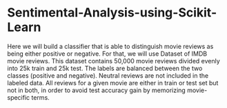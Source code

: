 # Sentimental-Analysis-using-Scikit-Learn
Here we will build a classifier that is able to distinguish movie reviews as being either 
positive or negative. For that, we will use Dataset of IMDB movie reviews. This dataset 
contains 50,000 movie reviews divided evenly into 25k train and 25k test. The labels are 
balanced between the two classes (positive and negative). 
Neutral reviews are not included in the labeled data. All reviews for a given movie are either in train or test set but not in both, in 
order to avoid test accuracy gain by memorizing movie-specific terms.
